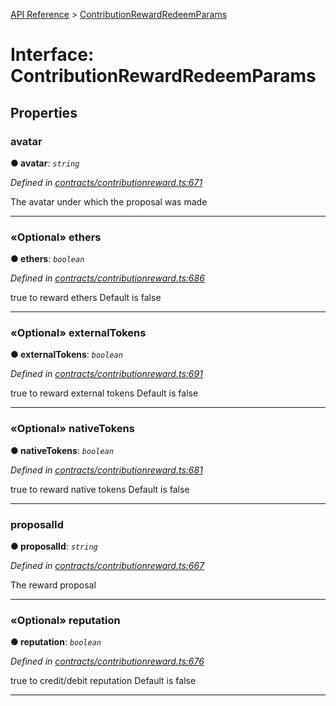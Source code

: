 [API Reference](../README.md) > [ContributionRewardRedeemParams](../interfaces/ContributionRewardRedeemParams.md)



# Interface: ContributionRewardRedeemParams


## Properties
<a id="avatar"></a>

###  avatar

**●  avatar**:  *`string`* 

*Defined in [contracts/contributionreward.ts:671](https://github.com/daostack/arc.js/blob/caacbb2/lib/contracts/contributionreward.ts#L671)*



The avatar under which the proposal was made




___

<a id="ethers"></a>

### «Optional» ethers

**●  ethers**:  *`boolean`* 

*Defined in [contracts/contributionreward.ts:686](https://github.com/daostack/arc.js/blob/caacbb2/lib/contracts/contributionreward.ts#L686)*



true to reward ethers Default is false




___

<a id="externalTokens"></a>

### «Optional» externalTokens

**●  externalTokens**:  *`boolean`* 

*Defined in [contracts/contributionreward.ts:691](https://github.com/daostack/arc.js/blob/caacbb2/lib/contracts/contributionreward.ts#L691)*



true to reward external tokens Default is false




___

<a id="nativeTokens"></a>

### «Optional» nativeTokens

**●  nativeTokens**:  *`boolean`* 

*Defined in [contracts/contributionreward.ts:681](https://github.com/daostack/arc.js/blob/caacbb2/lib/contracts/contributionreward.ts#L681)*



true to reward native tokens Default is false




___

<a id="proposalId"></a>

###  proposalId

**●  proposalId**:  *`string`* 

*Defined in [contracts/contributionreward.ts:667](https://github.com/daostack/arc.js/blob/caacbb2/lib/contracts/contributionreward.ts#L667)*



The reward proposal




___

<a id="reputation"></a>

### «Optional» reputation

**●  reputation**:  *`boolean`* 

*Defined in [contracts/contributionreward.ts:676](https://github.com/daostack/arc.js/blob/caacbb2/lib/contracts/contributionreward.ts#L676)*



true to credit/debit reputation Default is false




___


